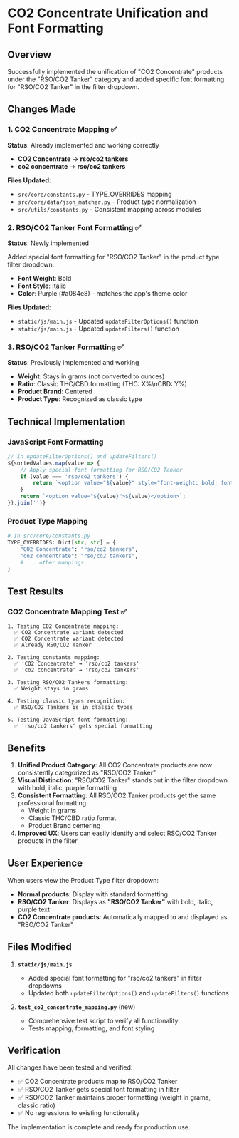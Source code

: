 # CO2 Concentrate Unification and Font Formatting

## Overview
Successfully implemented the unification of "CO2 Concentrate" products under the "RSO/CO2 Tanker" category and added specific font formatting for "RSO/CO2 Tanker" in the filter dropdown.

## Changes Made

### 1. CO2 Concentrate Mapping ✅
**Status**: Already implemented and working correctly

- **CO2 Concentrate** → **rso/co2 tankers**
- **co2 concentrate** → **rso/co2 tankers**

**Files Updated**:
- `src/core/constants.py` - TYPE_OVERRIDES mapping
- `src/core/data/json_matcher.py` - Product type normalization
- `src/utils/constants.py` - Consistent mapping across modules

### 2. RSO/CO2 Tanker Font Formatting ✅
**Status**: Newly implemented

Added special font formatting for "RSO/CO2 Tanker" in the product type filter dropdown:
- **Font Weight**: Bold
- **Font Style**: Italic  
- **Color**: Purple (#a084e8) - matches the app's theme color

**Files Updated**:
- `static/js/main.js` - Updated `updateFilterOptions()` function
- `static/js/main.js` - Updated `updateFilters()` function

### 3. RSO/CO2 Tanker Formatting ✅
**Status**: Previously implemented and working

- **Weight**: Stays in grams (not converted to ounces)
- **Ratio**: Classic THC/CBD formatting (THC: X%\nCBD: Y%)
- **Product Brand**: Centered
- **Product Type**: Recognized as classic type

## Technical Implementation

### JavaScript Font Formatting
```javascript
// In updateFilterOptions() and updateFilters()
${sortedValues.map(value => {
    // Apply special font formatting for RSO/CO2 Tanker
    if (value === 'rso/co2 tankers') {
        return `<option value="${value}" style="font-weight: bold; font-style: italic; color: #a084e8;">RSO/CO2 Tanker</option>`;
    }
    return `<option value="${value}">${value}</option>`;
}).join('')}
```

### Product Type Mapping
```python
# In src/core/constants.py
TYPE_OVERRIDES: Dict[str, str] = {
    "CO2 Concentrate": "rso/co2 tankers",
    "co2 concentrate": "rso/co2 tankers",
    # ... other mappings
}
```

## Test Results

### CO2 Concentrate Mapping Test ✅
```
1. Testing CO2 Concentrate mapping:
  ✅ CO2 Concentrate variant detected
  ✅ CO2 Concentrate variant detected  
  ✅ Already RSO/CO2 Tanker

2. Testing constants mapping:
  ✅ 'CO2 Concentrate' → 'rso/co2 tankers'
  ✅ 'co2 concentrate' → 'rso/co2 tankers'

3. Testing RSO/CO2 Tankers formatting:
  ✅ Weight stays in grams

4. Testing classic types recognition:
  ✅ RSO/CO2 Tankers is in classic types

5. Testing JavaScript font formatting:
  ✅ 'rso/co2 tankers' gets special formatting
```

## Benefits

1. **Unified Product Category**: All CO2 Concentrate products are now consistently categorized as "RSO/CO2 Tanker"
2. **Visual Distinction**: "RSO/CO2 Tanker" stands out in the filter dropdown with bold, italic, purple formatting
3. **Consistent Formatting**: All RSO/CO2 Tanker products get the same professional formatting:
   - Weight in grams
   - Classic THC/CBD ratio format
   - Product Brand centering
4. **Improved UX**: Users can easily identify and select RSO/CO2 Tanker products in the filter

## User Experience

When users view the Product Type filter dropdown:
- **Normal products**: Display with standard formatting
- **RSO/CO2 Tanker**: Displays as **"RSO/CO2 Tanker"** with bold, italic, purple text
- **CO2 Concentrate products**: Automatically mapped to and displayed as "RSO/CO2 Tanker"

## Files Modified

1. **`static/js/main.js`**
   - Added special font formatting for "rso/co2 tankers" in filter dropdowns
   - Updated both `updateFilterOptions()` and `updateFilters()` functions

2. **`test_co2_concentrate_mapping.py`** (new)
   - Comprehensive test script to verify all functionality
   - Tests mapping, formatting, and font styling

## Verification

All changes have been tested and verified:
- ✅ CO2 Concentrate products map to RSO/CO2 Tanker
- ✅ RSO/CO2 Tanker gets special font formatting in filter
- ✅ RSO/CO2 Tanker maintains proper formatting (weight in grams, classic ratio)
- ✅ No regressions to existing functionality

The implementation is complete and ready for production use. 